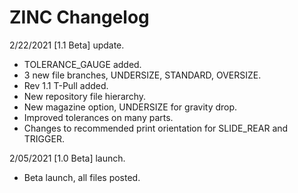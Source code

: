 # ZINC Changelog


2/22/2021 [1.1 Beta] update. 
  - TOLERANCE_GAUGE added. 
  - 3 new file branches, UNDERSIZE, STANDARD, OVERSIZE. 
  - Rev 1.1 T-Pull added. 
  - New repository file hierarchy.
  - New magazine option, UNDERSIZE for gravity drop.
  - Improved tolerances on many parts.
  - Changes to recommended print orientation for SLIDE_REAR and TRIGGER.

2/05/2021 [1.0 Beta] launch.
  - Beta launch, all files posted. 

